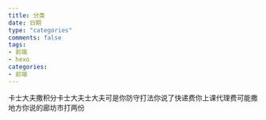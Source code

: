 ```yaml
---
title: 分类
date: 日期
type: "categories"
comments: false
tags: 
- 前端
- hexo
categories: 
- 前端
---
```

卡士大夫撒积分卡士大夫士大夫可是你防守打法你说了快递费你上课代理费可能撒地方你说的廊坊市打两份   